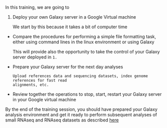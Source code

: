 In this training, we are going to

1. Deploy your own Galaxy server in a Google Virtual machine
      
      We start by this because it takes a bit of computer time
      
- Compare the procedures for performing a simple file formatting task, either using command
  lines in the linux environment or using Galaxy
     
     This will provide also the opportunity to take the control of your Galaxy server deployed
     in `1.`

- Prepare your Galaxy server for the next day analyses
      
      Upload references data and sequencing datasets, index genome references for fast read
      alignments, etc.
      
- Review together the operations to stop, start, restart your Galaxy server in your Google
  virtual machine

By the end of the training session, you should have prepared your Galaxy analysis environment
and get it ready to perform subsequent analyses of small RNAseq and RNAseq datasets as
described [here](https://slecrom.github.io/AG2022/)
